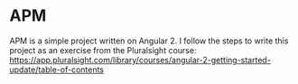 # APM
APM is a simple project written  on Angular 2. I follow the steps to write this project as an exercise from the Pluralsight course: https://app.pluralsight.com/library/courses/angular-2-getting-started-update/table-of-contents

